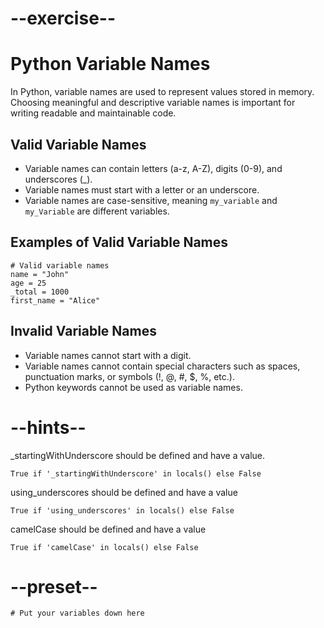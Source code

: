 # --exercise--

# Python Variable Names

In Python, variable names are used to represent values stored in memory. Choosing meaningful and descriptive variable names is important for writing readable and maintainable code.

## Valid Variable Names

- Variable names can contain letters (a-z, A-Z), digits (0-9), and underscores (_).
- Variable names must start with a letter or an underscore.
- Variable names are case-sensitive, meaning `my_variable` and `my_Variable` are different variables.

## Examples of Valid Variable Names

```
# Valid variable names
name = "John"
age = 25
_total = 1000
first_name = "Alice"
```

## Invalid Variable Names

- Variable names cannot start with a digit.
- Variable names cannot contain special characters such as spaces, punctuation marks, or symbols (!, @, #, $, %, etc.).
- Python keywords cannot be used as variable names.

# --hints--

_startingWithUnderscore should be defined and have a value.

```
True if '_startingWithUnderscore' in locals() else False
```

using_underscores should be defined and have a value

```
True if 'using_underscores' in locals() else False
```

camelCase should be defined and have a value

```
True if 'camelCase' in locals() else False
```

# --preset--

```
# Put your variables down here
```